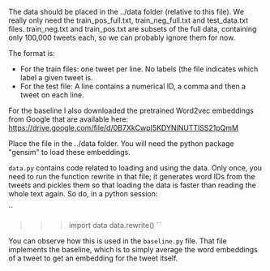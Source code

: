 The data should be placed in the ../data folder (relative to this file). We
really only need the train\_pos\_full.txt, train\_neg\_full.txt and
test\_data.txt files. train\_neg.txt and train\_pos.txt are subsets of the full
data, containing only 100,000 tweets each, so we can probably ignore them for
now.

The format is:

  * For the train files: one tweet per line. No labels (the file indicates which
    label a given tweet is.
  * For the test file: A line contains a numerical ID, a comma and then a tweet
    on each line.

For the baseline I also downloaded the pretrained Word2vec embeddings from
Google that are available here:
  https://drive.google.com/file/d/0B7XkCwpI5KDYNlNUTTlSS21pQmM

Place the file in the ../data folder. You will need the python package "gensim"
to load these embeddings.

`data.py` contains code related to loading and using the data. Only once, you
need to run the function rewrite in that file; it generates word IDs from the
tweets and pickles them so that loading the data is faster than reading the
whole text again. So do, in a python session:

  ``
  >>> import data
  >>> data.rewrite()
  ``

You can observe how this is used in the `baseline.py` file. That file implements
the baseline, which is to simply average the word embeddings of a tweet to get
an embedding for the tweet itself.
